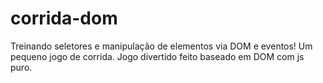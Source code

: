 # corrida-dom
Treinando seletores e manipulação de elementos via DOM e eventos! Um pequeno jogo de corrida.
Jogo divertido feito baseado em DOM com js puro.
